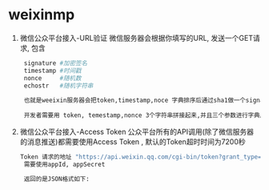 # weixinmp

1. 微信公众平台接入-URL验证
	微信服务器会根据你填写的URL, 发送一个GET请求, 包含
	
	```bash
	 signature #加密签名
	 timestamp #时间戳
	 nonce     #随机数
	 echostr   #随机字符串
	 
	 也就是weeixin服务器会把token,timestamp,noce 字典排序后通过sha1做一个signature签名
	 
	 开发者需要用 token, temestamp,nonce 3个字符串拼接起来,并且三个参数进行字典序排序,做一个sha1,如果结果等于signature则通过验证,需要向服务器返回echostr
	```
	
	
2. 微信公众平台接入-Access Token
	公众平台所有的API调用(除了微信服务器的消息推送)都需要使用Access Token , 默认的Token超时时间为7200秒

	```bash
    Token 请求的地址 "https://api.weixin.qq.com/cgi-bin/token?grant_type=client_credential&appid=%s&secret=%s"
     需要使用appId, appSecret

	 返回的是JSON格式如下:
	 
	```